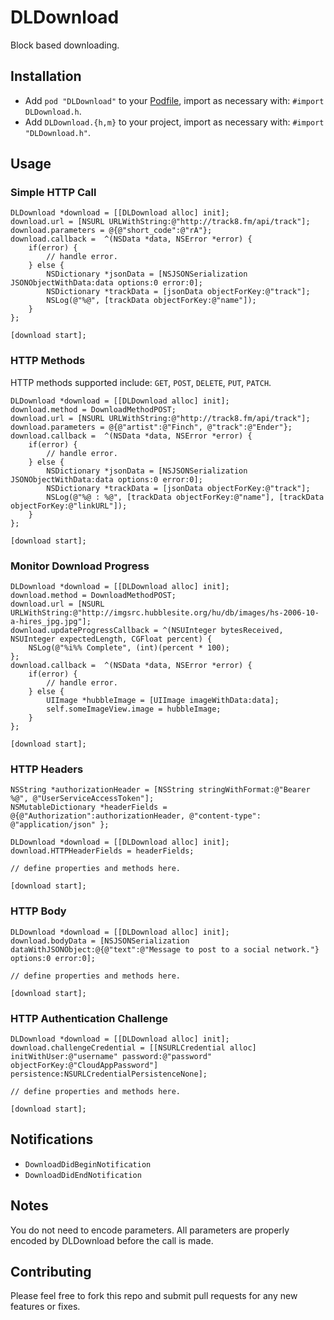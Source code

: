 # DLDownload
Block based downloading.

## Installation
* Add `pod "DLDownload"` to your [Podfile](http://cocoapods.org), import as necessary with: `#import DLDownload.h`.
* Add `DLDownload.{h,m}` to your project, import as necessary with: `#import "DLDownload.h"`.

## Usage


### Simple HTTP Call

```objc  
DLDownload *download = [[DLDownload alloc] init];
download.url = [NSURL URLWithString:@"http://track8.fm/api/track"];
download.parameters = @{@"short_code":@"rA"};
download.callback =  ^(NSData *data, NSError *error) {
    if(error) {
        // handle error.
    } else {
        NSDictionary *jsonData = [NSJSONSerialization JSONObjectWithData:data options:0 error:0];
        NSDictionary *trackData = [jsonData objectForKey:@"track"];
        NSLog(@"%@", [trackData objectForKey:@"name"]);
    }  
};

[download start];
```

### HTTP Methods

HTTP methods supported include: `GET`, `POST`, `DELETE`, `PUT`, `PATCH`.

```objc  
DLDownload *download = [[DLDownload alloc] init];
download.method = DownloadMethodPOST;
download.url = [NSURL URLWithString:@"http://track8.fm/api/track"];
download.parameters = @{@"artist":@"Finch", @"track":@"Ender"};
download.callback =  ^(NSData *data, NSError *error) {
    if(error) {
        // handle error.
    } else {
        NSDictionary *jsonData = [NSJSONSerialization JSONObjectWithData:data options:0 error:0];
        NSDictionary *trackData = [jsonData objectForKey:@"track"];
        NSLog(@"%@ : %@", [trackData objectForKey:@"name"], [trackData objectForKey:@"linkURL"]);
    }
};

[download start];
```

### Monitor Download Progress

```objc
DLDownload *download = [[DLDownload alloc] init];
download.method = DownloadMethodPOST;
download.url = [NSURL URLWithString:@"http://imgsrc.hubblesite.org/hu/db/images/hs-2006-10-a-hires_jpg.jpg"];
download.updateProgressCallback = ^(NSUInteger bytesReceived, NSUInteger expectedLength, CGFloat percent) {
    NSLog(@"%i%% Complete", (int)(percent * 100);
};
download.callback =  ^(NSData *data, NSError *error) {
    if(error) {
        // handle error.
    } else {
        UIImage *hubbleImage = [UIImage imageWithData:data];
        self.someImageView.image = hubbleImage;
    }
};

[download start];
```

### HTTP Headers

```objc
NSString *authorizationHeader = [NSString stringWithFormat:@"Bearer %@", @"UserServiceAccessToken"];
NSMutableDictionary *headerFields = @{@"Authorization":authorizationHeader, @"content-type": @"application/json" };

DLDownload *download = [[DLDownload alloc] init];
download.HTTPHeaderFields = headerFields;

// define properties and methods here.

[download start];
```

### HTTP Body

```objc
DLDownload *download = [[DLDownload alloc] init];
download.bodyData = [NSJSONSerialization dataWithJSONObject:@{@"text":@"Message to post to a social network."} options:0 error:0];

// define properties and methods here.

[download start];
```

### HTTP Authentication Challenge

```objc
DLDownload *download = [[DLDownload alloc] init];
download.challengeCredential = [[NSURLCredential alloc] initWithUser:@"username" password:@"password" objectForKey:@"CloudAppPassword"] persistence:NSURLCredentialPersistenceNone];

// define properties and methods here.

[download start];
```

## Notifications
* `DownloadDidBeginNotification`
* `DownloadDidEndNotification`

## Notes
You do not need to encode parameters. All parameters are properly encoded by DLDownload before the call is made.

## Contributing
Please feel free to fork this repo and submit pull requests for any new features or fixes.